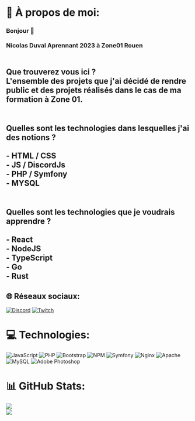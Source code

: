# 💫 À propos de moi:
### Bonjour 👋<br><br>Nicolas Duval Aprennant 2023 à Zone01 Rouen <br><br>
## Que trouverez vous ici ?<br>L'ensemble des projets que j'ai décidé de rendre public et des projets réalisés dans le cas de ma formation à Zone 01.<br><br>
## Quelles sont les technologies dans lesquelles j'ai des notions ?<br><br>- HTML / CSS<br>- JS / DiscordJs<br>- PHP / Symfony<br>- MYSQL<br><br>
## Quelles sont les technologies que je voudrais apprendre ?<br><br>- React<br>- NodeJS<br>- TypeScript<br>- Go<br>- Rust


## 🌐 Réseaux sociaux:
[![Discord](https://img.shields.io/badge/Discord-%237289DA.svg?logo=discord&logoColor=white)](discord://discordapp.com/users/113380867614773248) [![Twitch](https://img.shields.io/badge/Twitch-%239146FF.svg?logo=Twitch&logoColor=white)](https://twitch.tv/ExTerros) 

# 💻 Technologies:
![JavaScript](https://img.shields.io/badge/javascript-%23323330.svg?style=for-the-badge&logo=javascript&logoColor=%23F7DF1E) ![PHP](https://img.shields.io/badge/php-%23777BB4.svg?style=for-the-badge&logo=php&logoColor=white) ![Bootstrap](https://img.shields.io/badge/bootstrap-%23563D7C.svg?style=for-the-badge&logo=bootstrap&logoColor=white) ![NPM](https://img.shields.io/badge/NPM-%23000000.svg?style=for-the-badge&logo=npm&logoColor=white) ![Symfony](https://img.shields.io/badge/symfony-%23000000.svg?style=for-the-badge&logo=symfony&logoColor=white) ![Nginx](https://img.shields.io/badge/nginx-%23009639.svg?style=for-the-badge&logo=nginx&logoColor=white) ![Apache](https://img.shields.io/badge/apache-%23D42029.svg?style=for-the-badge&logo=apache&logoColor=white) ![MySQL](https://img.shields.io/badge/mysql-%2300f.svg?style=for-the-badge&logo=mysql&logoColor=white) ![Adobe Photoshop](https://img.shields.io/badge/adobephotoshop-%2331A8FF.svg?style=for-the-badge&logo=adobephotoshop&logoColor=white)
# 📊 GitHub Stats:
![](https://github-readme-stats.vercel.app/api?username=ExTerros&theme=dark&hide_border=false&include_all_commits=false&count_private=true)<br/>
![](https://github-readme-stats.vercel.app/api/top-langs/?username=ExTerros&theme=dark&hide_border=false&include_all_commits=false&count_private=true&layout=compact)
